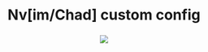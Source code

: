 <h1 align="center">Nv[im/Chad] custom config</h1>
<h3 align="center">
    <img src="https://raw.githubusercontent.com/yuukilla/nvchad-config/main/.github/img/prv.png" />
</h3>
